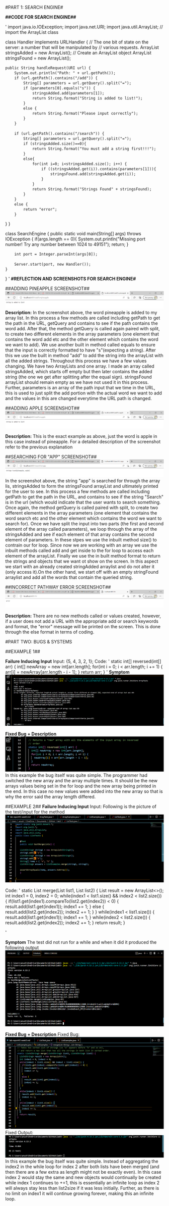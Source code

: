 
#PART 1: SEARCH ENGINE#

**##CODE FOR SEARCH ENGINE##**

'
import java.io.IOException;
import java.net.URI;
import java.util.ArrayList; // import the ArrayList class

class Handler implements URLHandler {
    // The one bit of state on the server: a number that will be manipulated by
    // various requests.
    ArrayList<String> stringsAdded = new ArrayList<String>(); // Create an ArrayList object
    ArrayList<String> stringsFound = new ArrayList<String>();

    public String handleRequest(URI url) {
        System.out.println("Path: " + url.getPath());
        if (url.getPath().contains("/add")) {
            String[] parameters = url.getQuery().split("=");
            if (parameters[0].equals("s")) {
                stringsAdded.add(parameters[1]);
                return String.format("String is added to list!");
            }
            else {
                return String.format("Please input correctly");
            }
        }
        
        if (url.getPath().contains("/search")) {
            String[] parameters = url.getQuery().split("=");
            if (stringsAdded.size()==0){
                return String.format("You must add a string first!!!");
            }
            else{
                for(int i=0; i<stringsAdded.size(); i++) {
                    if ((stringsAdded.get(i)).contains(parameters[1])){
                        stringsFound.add(stringsAdded.get(i));
                    }
                }
                return String.format("Strings Found" + stringsFound);
            }
        }
        else {
            return "error";
        }
}
}



class SearchEngine {
    public static void main(String[] args) throws IOException {
        if(args.length == 0){
            System.out.println("Missing port number! Try any number between 1024 to 49151");
            return;
        }

        int port = Integer.parseInt(args[0]);

        Server.start(port, new Handler());
    }
}
'
**#REFLECTION AND SCREENSHOTS FOR SEARCH ENGINE#**

##ADDING PINEAPPLE SCREENSHOT##
![](week%203%20pictures/2022-10-14%20(2).png)
**Description:**
In the screenshot above, the word pineapple is added to my array list. In this process a few methods are called including getPath to get the path in the URL, getQuery and contains to see if the path contains the word add. After that, the method getQuery is called again paired with split, to create two different elements in the array parameters (one element that contains the word add etc and the other element which contains the word we want to add). We use another built in method called equals to ensure that the input is correctly formatted to have "s"(expecting a string). After this we use the built in method "add" to add the string into the arrayList with all the added strings. Throughout this process we have a few values changing. We have two ArrayLists and one array. I made an array called stringsAdded, which starts off empty but then later contains the added string (the one we get after splitting after the equal sign). stringsFound arrayList should remain empty as we have not used it in this process. Further, parameters is an array of the path input that we time in the URL, this is used to just split the add portion with the actual word we want to add and the values in this are changed everytime the URL path is changed. 

##ADDING APPLE SCREENSHOT##
![](week%203%20pictures/2022-10-14%20(4).png)

**Description:**
This is the exact example as above, just the word is apple in this case instead of pineapple. For a detailed description of the screenshot refer to the previous explanation


##SEARCHING FOR "APP" SCREENSHOT##
![](week%203%20pictures/2022-10-14%20(3).png)
In the screenshot above, the string "app" is searched for through the array lis, stringsAdded to form the stringsFound arrayList and ultimately printed for the user to see. In this process a few methods are called including getPath to get the path in the URL, and contains to see if the string "Search" is in the url (which would indicate that the user wants to search something. Once again, the method getQuery is called paired with split, to create two different elements in the array parameters (one element that contains the word search etc and the other element which contains the word we want to search for). Once we have split the input into two parts (the first and second element of the array called parameters), we loop through the array of the stringsAdded and see if each element of that array contains the second element of parameters. In these stpes we use the inbuilt method size() to contrain our for loop. Since now we are working with an array we use the inbuilt methods called add and get inside to the for loop to access each element of the arrayList. Finally we use the in built method format to return the strings and objects that we want ot show on the screen. In this aspect we start with an already created stringAdded arraylist and do not alter it (only access it).On the other hand, we start off with an empty stringFound arraylist and add all the words that contain the queried string. 

##INCORRECT PATHWAY ERROR SCREENSHOT##
![](week%203%20pictures/2022-10-14%20(5).png)

**Description:**
There are no new methods called or values created, however, if a user does not add a URL with the appropriate add or search keywords and format, the "error" message will be printed on the screen. This is done through the else format in terms of coding. 

#PART TWO: BUGS & SYSTEMS

##EXAMPLE 1##

**Failure Inducing Input**
Input: {5, 4, 3, 2, 1};
Code: 
'
  static int[] reversed(int[] arr) {
    int[] newArray = new int[arr.length];
    for(int i = 0; i < arr.length; i += 1) {
      arr[i] = newArray[arr.length - i - 1];
    }
    return arr;
  }
  '
**Symptom**
![](week%203%20pictures/2022-10-14%20(6).png)

**Fixed Bug + Description**
![](week%203%20pictures/2022-10-14%20(7).png)
In this example the bug itself was quite simple. The programmer had switched the new array and the array multiple times. It should be the new arrays values being set in the for loop and the new array being printed in the end. In this case no new values were added into the new array so that is why the error said the array length differed. 

##EXAMPLE 2##
**Failure Inducing Input**
Input: Following is the picture of the test/input for the method
![](pictures%20for%20lab%20report%202/listtest.png)

Code: 
'
    static List<String> merge(List<String> list1, List<String> list2) {
    List<String> result = new ArrayList<>();
    int index1 = 0, index2 = 0;
    while(index1 < list1.size() && index2 < list2.size()) {
      if(list1.get(index1).compareTo(list2.get(index2)) < 0) {
        result.add(list1.get(index1));
        index1 += 1;
      }
      else {
        result.add(list2.get(index2));
        index2 += 1;
      }
    }
    while(index1 < list1.size()) {
      result.add(list1.get(index1));
      index1 += 1;
    }
    while(index2 < list2.size()) {
      result.add(list2.get(index2));
      index2 += 1;
    }
    return result;
  }

  '

**Symptom**
The test did not run for a while and when it did it produced the following output
![](pictures%20for%20lab%20report%202/erroroutput2pic.png)

**Fixed Bug + Description**
Fixed Bug: ![](pictures%20for%20lab%20report%202/fixed%20code.png)
Fixed Output: ![](pictures%20for%20lab%20report%202/correctOutput.png)
In this example the bug itself was quite simple. Instead of aggregating the index2 in the while loop for index 2 after both lists have been merged (and then there are a few extra as length might not be exactly even). In this case index 2 would stay the same and new objects would continually be created while index 1 continues to +=1, this is essentially an infinite loop as index 2 will always stay less than list2size if it was less initially. Further, as there is no limit on index1 it will continue growing forever, making this an infinite loop.